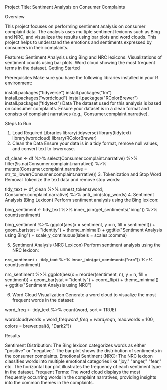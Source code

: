 Project Title: Sentiment Analysis on Consumer Complaints

Overview

This project focuses on performing sentiment analysis on consumer complaint data. The analysis uses multiple sentiment lexicons such as Bing and NRC, and visualizes the results using bar plots and word clouds. This project helps to understand the emotions and sentiments expressed by consumers in their complaints.

Features:
Sentiment Analysis using Bing and NRC lexicons.
Visualizations of sentiment counts using bar plots.
Word cloud showing the most frequent terms in the dataset.
Getting Started

Prerequisites
Make sure you have the following libraries installed in your R environment:

install.packages("tidyverse")
install.packages("tm")
install.packages("wordcloud")
install.packages("RColorBrewer")
install.packages("tidytext")
Data
The dataset used for this analysis is based on consumer complaints. Ensure your dataset is in a clean format and consists of complaint narratives (e.g., Consumer.complaint.narrative).

Steps to Run

1. Load Required Libraries
library(tidyverse)
library(tidytext)
library(wordcloud)
library(RColorBrewer)
2. Clean the Data
Ensure your data is in a tidy format, remove null values, and convert text to lowercase.

df_clean <- df %>% 
  select(Consumer.complaint.narrative) %>% 
  filter(!is.na(Consumer.complaint.narrative)) %>% 
  mutate(Consumer.complaint.narrative = str_to_lower(Consumer.complaint.narrative))
3. Tokenization and Stop Word Removal
Tokenize the text data and remove stop words:

tidy_text <- df_clean %>% 
  unnest_tokens(word, Consumer.complaint.narrative) %>% 
  anti_join(stop_words)
4. Sentiment Analysis (Bing Lexicon)
Perform sentiment analysis using the Bing lexicon:

bing_sentiment <- tidy_text %>% 
  inner_join(get_sentiments("bing")) %>% 
  count(sentiment)

bing_sentiment %>% 
  ggplot(aes(x = sentiment, y = n, fill = sentiment)) +
  geom_bar(stat = "identity") +
  theme_minimal() +
  ggtitle("Sentiment Analysis using Bing") +
  scale_y_continuous(labels = scales::comma)
<!-- Placeholder for image -->

5. Sentiment Analysis (NRC Lexicon)
Perform sentiment analysis using the NRC lexicon:

nrc_sentiment <- tidy_text %>% 
  inner_join(get_sentiments("nrc")) %>% 
  count(sentiment)

nrc_sentiment %>% 
  ggplot(aes(x = reorder(sentiment, n), y = n, fill = sentiment)) +
  geom_bar(stat = "identity") +
  coord_flip() +
  theme_minimal() +
  ggtitle("Sentiment Analysis using NRC") 
<!-- Placeholder for image -->

6. Word Cloud Visualization
Generate a word cloud to visualize the most frequent words in the dataset:

word_freq <- tidy_text %>% count(word, sort = TRUE)

wordcloud(words = word_freq$word, 
          freq = word_freq$n, 
          max.words = 100, 
          colors = brewer.pal(8, "Dark2"))
<!-- Placeholder for image -->

Results

Sentiment Distribution:
The Bing lexicon categorizes words as either "positive" or "negative." The bar plot shows the distribution of sentiments in the consumer complaints.
Emotional Sentiment (NRC):
The NRC lexicon classifies words into multiple emotional categories like "joy," "anger," "fear," etc. The horizontal bar plot illustrates the frequency of each sentiment type in the dataset.
Frequent Terms:
The word cloud displays the most frequently occurring words in the complaint narratives, providing insights into the common themes in the complaints.
